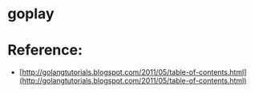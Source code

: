 # goplay
# Reference:
* [http://golangtutorials.blogspot.com/2011/05/table-of-contents.html](http://golangtutorials.blogspot.com/2011/05/table-of-contents.html)
